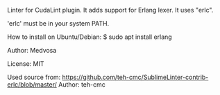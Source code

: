 Linter for CudaLint plugin.
It adds support for Erlang lexer.
It uses "erlc".

'erlc' must be in your system PATH.

How to install on Ubuntu/Debian:
$ sudo apt install erlang

Author: Medvosa

License: MIT

Used source from: https://github.com/teh-cmc/SublimeLinter-contrib-erlc/blob/master/
Author: teh-cmc
